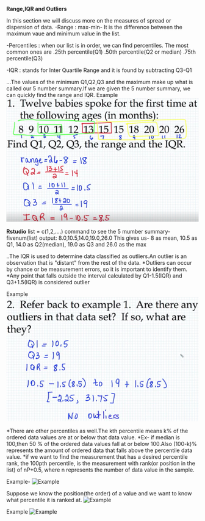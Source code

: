 **Range,IQR and Outliers**

In this section we will discuss more on the measures of spread or dispersion of data.
-Range : max-min- It is the difference between the maximum vaue and minimum value in the list.

-Percentiles : when our list is in order, we can find percentiles. The most common ones are
.25th percentile(Q1)
.50th percentile(Q2 or median)
.75th percentile(Q3)

-IQR : stands for Inter Quartile Range and it is found by subtracting Q3-Q1

...The values of the minimum Q1,Q2,Q3 and the maximum make up what is called our 5 number summary.If we are given the 5 number summary, we 
can quickly find the range and IQR.
Example
![Example](/images/rangiq.png?raw=true "Example")

**Rstudio**
list = c(1,2,....)
command to see the 5 mumber summary-
fivenum(list)
output: 8.0,10.5,14.0,19.0,26.0
This gives us- 8 as mean, 10.5 as Q1, 14.0 as Q2(median), 19.0 as Q3 and 26.0 as the max

..The IQR is used to determine data classified as outliers.An outlier is an observation that is  "distant" from the rest of the data.
*Outliers can occur by chance or be measurement errors, so it is important to identify them.
*Any point that falls outside the interval calculated by Q1-1.5(IQR) and Q3+1.5(IQR) is considered outlier

Example
![Example](/images/rangiq1.png?raw=true "Example")

*There are other percentiles as well.The kth percentile means k% of the ordered data values are at or below that data value.
*Ex- if median is 100,then 50 % of the ordered data values fall at or below 100.Also (100-k)% represents the amount of ordered data that falls above the percentile data value.
*if we want to find the measurement that has a desired percentile rank, the 100pth percentile, is the measurement with rank(or position in the list) of nP+0.5, where n represents the number of data value in the sample.

Example-
![Example](/images/rangiq2.png?raw=true "Example")

Suppose we know the position(the order) of a value and we want to know what percentile it is ranked at.
![Example](/images/rangiq3.png?raw=true "Example")

Example
![Example](/images/rangiq4.png?raw=true "Example")


